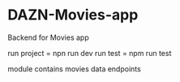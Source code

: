 # DAZN-Movies-app
Backend for Movies app

run project = npn run dev
run test = npm run test

module contains movies data endpoints 